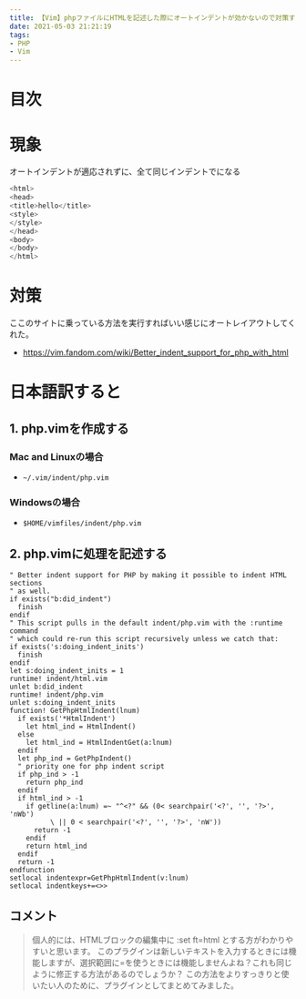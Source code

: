 ```yaml
---
title: 【Vim】phpファイルにHTMLを記述した際にオートインデントが効かないので対策する
date: 2021-05-03 21:21:19
tags:
- PHP
- Vim
---
```

# 目次
<!-- toc -->
<!-- more -->

# 現象
オートインデントが適応されずに、全て同じインデントでになる
```php
<html>
<head>
<title>hello</title>
<style>
</style>
</head>
<body>
</body>
</html>
```

# 対策
ここのサイトに乗っている方法を実行すればいい感じにオートレイアウトしてくれた。　
- https://vim.fandom.com/wiki/Better_indent_support_for_php_with_html

# 日本語訳すると

## 1. php.vimを作成する
### Mac and Linuxの場合
  - `~/.vim/indent/php.vim`
### Windowsの場合
  - `$HOME/vimfiles/indent/php.vim`

## 2. php.vimに処理を記述する
```vim
" Better indent support for PHP by making it possible to indent HTML sections
" as well.
if exists("b:did_indent")
  finish
endif
" This script pulls in the default indent/php.vim with the :runtime command
" which could re-run this script recursively unless we catch that:
if exists('s:doing_indent_inits')
  finish
endif
let s:doing_indent_inits = 1
runtime! indent/html.vim
unlet b:did_indent
runtime! indent/php.vim
unlet s:doing_indent_inits
function! GetPhpHtmlIndent(lnum)
  if exists('*HtmlIndent')
    let html_ind = HtmlIndent()
  else
    let html_ind = HtmlIndentGet(a:lnum)
  endif
  let php_ind = GetPhpIndent()
  " priority one for php indent script
  if php_ind > -1
    return php_ind
  endif
  if html_ind > -1
    if getline(a:lnum) =~ "^<?" && (0< searchpair('<?', '', '?>', 'nWb')
          \ || 0 < searchpair('<?', '', '?>', 'nW'))
      return -1
    endif
    return html_ind
  endif
  return -1
endfunction
setlocal indentexpr=GetPhpHtmlIndent(v:lnum)
setlocal indentkeys+=<>>
```

## コメント
> 個人的には、HTMLブロックの編集中に :set ft=html とする方がわかりやすいと思います。
>このプラグインは新しいテキストを入力するときには機能しますが、選択範囲に=を使うときには機能しませんよね？これも同じように修正する方法があるのでしょうか？
>この方法をよりすっきりと使いたい人のために、プラグインとしてまとめてみました。

